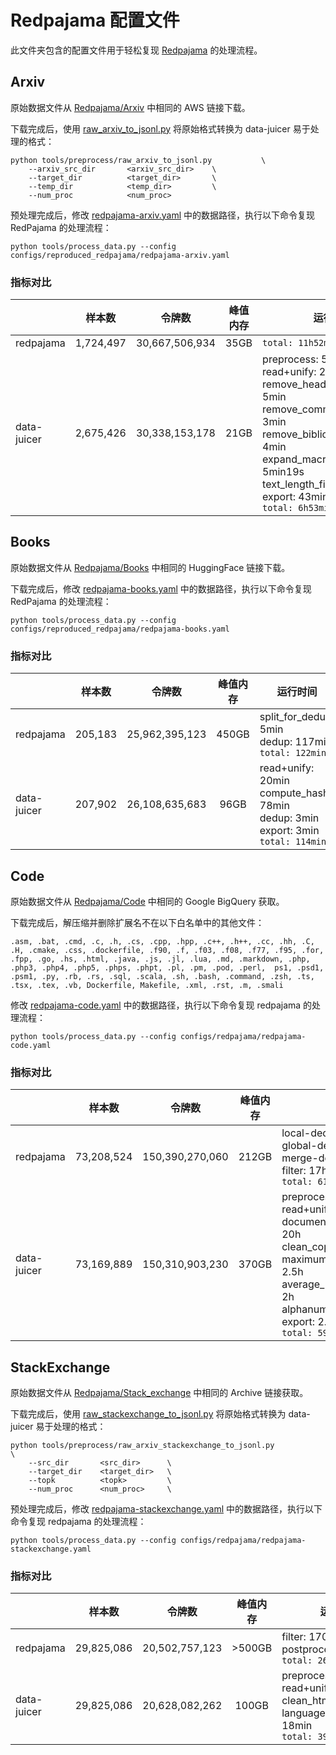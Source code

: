 # Redpajama 配置文件

此文件夹包含的配置文件用于轻松复现 [Redpajama](https://github.com/togethercomputer/RedPajama-Data/tree/main/data_prep) 的处理流程。

## Arxiv

原始数据文件从 [Redpajama/Arxiv](https://github.com/togethercomputer/RedPajama-Data/tree/main/data_prep/arxiv) 中相同的 AWS 链接下载。

下载完成后，使用 [raw_arxiv_to_jsonl.py](../../tools/preprocess/raw_arxiv_to_jsonl.py) 将原始格式转换为 data-juicer 易于处理的格式：

```shell
python tools/preprocess/raw_arxiv_to_jsonl.py           \
    --arxiv_src_dir       <arxiv_src_dir>    \
    --target_dir          <target_dir>       \
    --temp_dir            <temp_dir>         \
    --num_proc            <num_proc>
```

预处理完成后，修改 [redpajama-arxiv.yaml](redpajama-arxiv.yaml) 中的数据路径，执行以下命令复现 RedPajama 的处理流程：

```shell
python tools/process_data.py --config configs/reproduced_redpajama/redpajama-arxiv.yaml
```

### 指标对比

| | 样本数 | 令牌数 | 峰值内存 | 运行时间 |
| --- | :---: | :---: | :---: | --- |
| redpajama | 1,724,497 | 30,667,506,934 | 35GB |`total: 11h52min` |
| data-juicer | 2,675,426| 30,338,153,178 | 21GB | preprocess: 5h21min<br>read+unify: 25min<br>remove_header_mapper: 5min<br>remove_comments_mapper: 3min<br> remove_bibliography_mapper: 4min<br>expand_macro_mapper: 5min19s<br>text_length_filter: 4min<br>export: 43min<br>`total: 6h53min` |

## Books

原始数据文件从 [Redpajama/Books](https://github.com/togethercomputer/RedPajama-Data/tree/main/data_prep/book) 中相同的 HuggingFace 链接下载。

下载完成后，修改 [redpajama-books.yaml](redpajama-books.yaml) 中的数据路径，执行以下命令复现 RedPajama 的处理流程：

```shell
python tools/process_data.py --config configs/reproduced_redpajama/redpajama-books.yaml
```

### 指标对比

| | 样本数 | 令牌数 | 峰值内存 | 运行时间 |
| --- | :---: | :---: | :---: | --- |
| redpajama | 205,183 | 25,962,395,123 | 450GB | split_for_dedup: 5min<br>dedup: 117min<br> `total: 122min` |
| data-juicer | 207,902 | 26,108,635,683 | 96GB | read+unify: 20min<br>compute_hash: 78min<br>dedup: 3min<br>export: 3min<br>`total: 114min` |

## Code

原始数据文件从 [Redpajama/Code](https://github.com/togethercomputer/RedPajama-Data/tree/main/data_prep/github) 中相同的 Google BigQuery 获取。

下载完成后，解压缩并删除扩展名不在以下白名单中的其他文件：

```text
.asm, .bat, .cmd, .c, .h, .cs, .cpp, .hpp, .c++, .h++, .cc, .hh, .C, .H, .cmake, .css, .dockerfile, .f90, .f, .f03, .f08, .f77, .f95, .for, .fpp, .go, .hs, .html, .java, .js, .jl, .lua, .md, .markdown, .php, .php3, .php4, .php5, .phps, .phpt, .pl, .pm, .pod, .perl,  ps1, .psd1, .psm1, .py, .rb, .rs, .sql, .scala, .sh, .bash, .command, .zsh, .ts, .tsx, .tex, .vb, Dockerfile, Makefile, .xml, .rst, .m, .smali
```

修改 [redpajama-code.yaml](redpajama-code.yaml) 中的数据路径，执行以下命令复现 redpajama 的处理流程：

```shell
python tools/process_data.py --config configs/redpajama/redpajama-code.yaml
```

### 指标对比

| | 样本数 | 令牌数 | 峰值内存 | 运行时间 |
| --- | :---: | :---: | :---: | --- |
| redpajama | 73,208,524 | 150,390,270,060| 212GB | local-dedup: 37h<br>global-dedup: 1h<br>merge-dedup: 6h<br>filter: 17h<br>`total: 61h` |
| data-juicer | 73,169,889| 150,310,903,230| 370GB | preprocess: 5h21min<br>read+unify: 12h<br>document_deduplicator: 20h<br>clean_copyright_mappe:  3h<br>maximum_line_length_filter: 2.5h<br>average_line_length_filter: 2h<br>alphanumeric_filter: 13h<br>export: 2.5h<br>`total: 59h` |

## StackExchange

原始数据文件从 [Redpajama/Stack_exchange](https://github.com/togethercomputer/RedPajama-Data/tree/main/data_prep/stack_exchange) 中相同的 Archive 链接获取。

下载完成后，使用 [raw_stackexchange_to_jsonl.py](../../tools/preprocess/raw_stackexchange_to_jsonl.py) 将原始格式转换为 data-juicer 易于处理的格式：

```shell
python tools/preprocess/raw_arxiv_stackexchange_to_jsonl.py           \
    --src_dir       <src_dir>      \
    --target_dir    <target_dir>   \
    --topk          <topk>         \
    --num_proc      <num_proc>     \
```

预处理完成后，修改 [redpajama-stackexchange.yaml](redpajama-stackexchange.yaml) 中的数据路径，执行以下命令复现 redpajama 的处理流程：

```shell
python tools/process_data.py --config configs/redpajama/redpajama-stackexchange.yaml
```

### 指标对比

| | 样本数 | 令牌数 | 峰值内存 | 运行时间 |
| --- | :---: | :---: | :---: | --- |
| redpajama | 29,825,086 | 20,502,757,123 | >500GB | filter: 170min<br>postprocess: 90min<br>`total: 260min` |
| data-juicer | 29,825,086 | 20,628,082,262 | 100GB | preprocess: 210min<br>read+unify: 86min<br>clean_html: 15min<br>language_id_score_filter: 18min<br>`total: 391min` |
